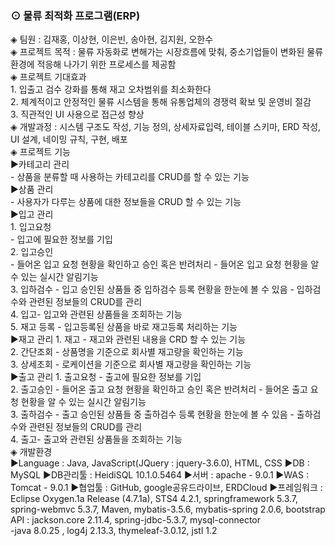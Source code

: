 <h3> ⊙ 물류 최적화 프로그램(ERP) </h3>

<div>
◈ 팀원 : 김재홍, 이상현, 이은빈, 송아현, 김지원, 오한수
</div>
<div>
◈ 프로젝트 목적
: 물류 자동화로 변해가는 시장흐름에 맞춰, 중소기업들이 변화된 물류 환경에 적응해 나가기 위한 프로세스를 제공함
</div>
<div>
◈ 프로젝트 기대효과 <br>
1. 입출고 검수 강화를 통해 재고 오차범위를 최소화한다<br>
2. 체계적이고 안정적인 물류 시스템을 통해 유통업체의 경쟁력 확보 및 운영비 절감<br>
3. 직관적인 UI 사용으로 접근성 향상<br>
</div>
<div>
◈ 개발과정 : 시스템 구조도 작성, 기능 정의, 상세자료입력, 테이블 스키마, ERD 작성, UI 설계, 네이밍 규칙, 구현, 배포
</div>

<div>
◈ 프로젝트 기능 <br>
▶카테고리 관리<br>
- 상품을 분류할 때 사용하는 카테고리를 CRUD를 할 수 있는 기능 <br>
▶상품 관리<br>
- 사용자가 다루는 상품에 대한 정보들을 CRUD 할 수 있는 기능 <br>
▶입고 관리<br>
1. 입고요청<br>
- 입고에 필요한 정보를 기입 <br>
2. 입고승인<br>
- 들어온 입고 요청 현황을 확인하고 승인 혹은 반려처리
- 들어온 입고 요청 현황을 알 수 있는 실시간 알림기능 <br>
3. 입하검수
- 입고 승인된 상품들 중 입하검수 등록 현황을 한눈에 볼 수 있음
- 입하검수와 관련된 정보들의 CRUD를 관리 <br>
4. 입고- 입고와 관련된 상품들을 조회하는 기능 <br>
5. 재고 등록
- 입고등록된 상품을 바로 재고등록 처리하는 기능 <br>
▶재고 관리
1. 재고
- 재고와 관련된 내용을 CRD 할 수 있는 기능<br>
2. 간단조회
- 상품명을 기준으로 회사별 재고량을 확인하는 기능<br>  
3. 상세조회
- 로케이션을 기준으로 회사별 재고량을 확인하는 기능<br> 
▶출고 관리
1. 출고요청
- 출고에 필요한 정보를 기입<br>  
2. 출고승인
- 들어온 출고 요청 현황을 확인하고 승인 혹은 반려처리
- 들어온 출고 요청 현황을 알 수 있는 실시간 알림기능 <br> 
3. 출하검수
- 출고 승인된 상품들 중 출하검수 등록 현황을 한눈에 볼 수 있음
- 출하검수와 관련된 정보들의 CRUD를 관리<br>  
4. 출고- 출고와 관련된 상품들을 조회하는 기능<br> 
</div>
<div>
◈ 개발환경 <br>
▶Language : Java, JavaScript(JQuery : jquery-3.6.0), HTML, CSS
▶DB : MySQL
▶DB관리툴 : HeidiSQL 10.1.0.5464
▶서버 : apache - 9.0.1
▶WAS : Tomcat - 9.0.1
▶협업툴 : GitHub, google공유드라이브, ERDCloud
▶프레임워크 : Eclipse Oxygen.1a Release (4.7.1a), STS4 4.2.1, springframework 5.3.7, spring-webmvc 5.3.7, Maven, mybatis-3.5.6, mybatis-spring 2.0.6, bootstrap<br>  
API : jackson.core 2.11.4, spring-jdbc-5.3.7, mysql-connector<br>  
-java 8.0.25 , log4j 2.13.3, thymeleaf-3.0.12, jstl 1.2 <br> 
</div>
